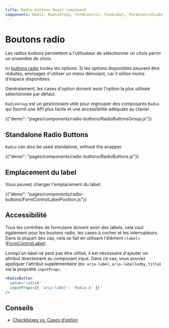 ```yaml
---
title: Radio buttons React component
components: Radio, RadioGroup, FormControl, FormLabel, FormControlLabel
---
```


# Boutons radio

<p class="description">Les radios buttons permettent a l'utilisateur de sélectionner un choix parmi un ensemble de choix.</p>

Ici [buttons radio](https://material.io/design/components/selection-controls.html#radio-buttons) toutes les options. Si les options disponibles peuvent être réduites, envisagez d'utiliser un menu déroulant, car il utilise moins d'espace disponibles.

Généralement, les cases d'option doivent avoir l'option la plus utilisée sélectionnée par défaut.

`RadioGroup` est un gestionnaire utile pour regrouper des composants `Radio` qui fournit une API plus facile et une accessibilité adéquate au clavier.

{{"demo": "pages/components/radio-buttons/RadioButtonsGroup.js"}}

## Standalone Radio Buttons

`Radio` can also be used standalone, without the wrapper.

{{"demo": "pages/components/radio-buttons/RadioButtons.js"}}

## Emplacement du label

Vous pouvez changer l'emplacement du label:

{{"demo": "pages/components/radio-buttons/FormControlLabelPosition.js"}}

## Accessibilité

Tous les contrôles de formulaire doivent avoir des labels, cela vaut également pour les boutons radio, les cases à cocher et les interrupteurs. Dans la plupart des cas, cela se fait en utilisant l'élément `<label>` ([FormControlLabel](/api/form-control-label/)).

Lorsqu'un label ne peut pas être utilisé, il est nécessaire d'ajouter un attribut directement au composant input. Dans ce cas, vous pouvez appliquer l'attribut supplémentaire (ex: `aria-label`, `aria-labelledby`, `title`) via la propriété `inputProps`.

```jsx
<RadioButton
  value="radioA"
  inputProps={{ 'aria-label': 'Radio A' }}
/>
```

## Conseils

- [Checkboxes vs. Cases d’option](https://www.nngroup.com/articles/checkboxes-vs-radio-buttons/)